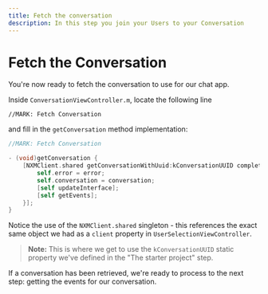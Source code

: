 ```yaml
---
title: Fetch the conversation
description: In this step you join your Users to your Conversation
---
```


# Fetch the Conversation

You're now ready to fetch the conversation to use for our chat app.

Inside `ConversationViewController.m`, locate the following line

`//MARK: Fetch Conversation`

and fill in the `getConversation` method implementation:

```objective-c
//MARK: Fetch Conversation

- (void)getConversation {
    [NXMClient.shared getConversationWithUuid:kConversationUUID completionHandler:^(NSError * _Nullable error, NXMConversation * _Nullable conversation) {
        self.error = error;
        self.conversation = conversation;
        [self updateInterface];
        [self getEvents];
    }];
}
```

Notice the use of the `NXMClient.shared` singleton - this references the exact same object we had as a `client` property in `UserSelectionViewController`.

> **Note:** This is where we get to use the `kConversationUUID` static property we've defined in the "The starter project" step.

If a conversation has been retrieved, we're ready to process to the next step: getting the events for our conversation.

